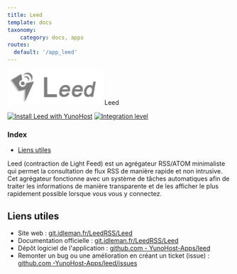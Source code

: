 ```yaml
---
title: Leed
template: docs
taxonomy:
    category: docs, apps
routes:
  default: '/app_leed'
---
```


<img src="/images/leed_logo.png" height="80px" alt="logo de leed"> Leed

[![Install Leed with YunoHost](https://install-app.yunohost.org/install-with-yunohost.png)](https://install-app.yunohost.org/?app=leed) [![Integration level](https://dash.yunohost.org/integration/leed.svg)](https://dash.yunohost.org/appci/app/leed)

### Index

- [Liens utiles](#liens-utiles)

Leed (contraction de Light Feed) est un agrégateur RSS/ATOM minimaliste qui permet la consultation de flux RSS de manière rapide et non intrusive.
Cet agrégateur fonctionne avec un système de tâches automatiques afin de traiter les informations de manière transparente et de les afficher le plus rapidement possible lorsque vous vous y connectez.

## Liens utiles

+ Site web : [git.idleman.fr/LeedRSS/Leed](http://git.idleman.fr/LeedRSS/Leed)
+ Documentation officielle : [git.idleman.fr/LeedRSS/Leed](http://git.idleman.fr/LeedRSS/Leed)
+ Dépôt logiciel de l'application : [github.com - YunoHost-Apps/leed](https://github.com/YunoHost-Apps/leed_ynh)
+ Remonter un bug ou une amélioration en créant un ticket (issue) : [github.com -YunoHost-Apps/leed/issues](https://github.com/YunoHost-Apps/leed_ynh/issues)
